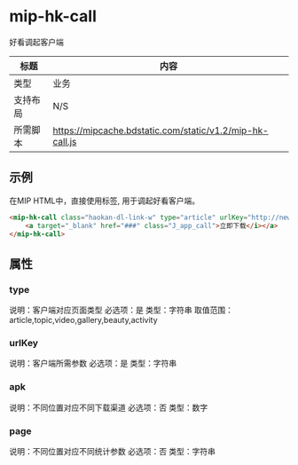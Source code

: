 ﻿# mip-hk-call

好看调起客户端

|标题|内容|
|---|---|
|类型|业务|
|支持布局|N/S|
|所需脚本|https://mipcache.bdstatic.com/static/v1.2/mip-hk-call.js|

## 示例

在MIP HTML中，直接使用标签, 用于调起好看客户端。

```html
<mip-hk-call class="haokan-dl-link-w" type="article" urlKey="http://news.yesky.com/focus/145/106124645.shtml" apk="5" page="erji_detail_news">
    <a target="_blank" href="###" class="J_app_call">立即下载</i></a>
</mip-hk-call>
```

## 属性

### type

说明：客户端对应页面类型
必选项：是
类型：字符串
取值范围：article,topic,video,gallery,beauty,activity

### urlKey

说明：客户端所需参数
必选项：是
类型：字符串

### apk

说明：不同位置对应不同下载渠道
必选项：否
类型：数字

### page

说明：不同位置对应不同统计参数
必选项：否
类型：字符串
